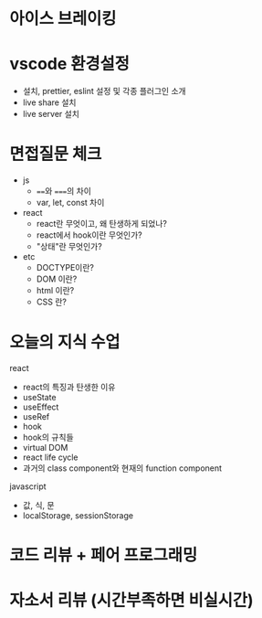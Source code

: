 # 아이스 브레이킹

# vscode 환경설정

- 설치, prettier, eslint 설정 및 각종 플러그인 소개
- live share 설치
- live server 설치

# 면접질문 체크

- js
  - `==`와 `===`의 차이
  - var, let, const 차이
- react
  - react란 무엇이고, 왜 탄생하게 되었나?
  - react에서 hook이란 무엇인가?
  - "상태"란 무엇인가?
- etc
  - DOCTYPE이란?
  - DOM 이란?
  - html 이란?
  - CSS 란?

# 오늘의 지식 수업

react

- react의 특징과 탄생한 이유
- useState
- useEffect
- useRef
- hook
- hook의 규칙들
- virtual DOM
- react life cycle
- 과거의 class component와 현재의 function component

javascript

- 값, 식, 문
- localStorage, sessionStorage

# 코드 리뷰 + 페어 프로그래밍

# 자소서 리뷰 (시간부족하면 비실시간)

